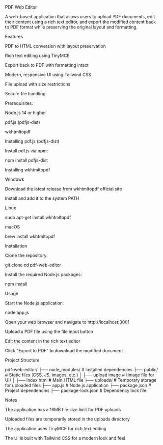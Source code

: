 PDF Web Editor

A web-based application that allows users to upload PDF documents, edit their content using a rich text editor, and export the modified content back to PDF format while preserving the original layout and formatting.

Features

PDF to HTML conversion with layout preservation

Rich text editing using TinyMCE

Export back to PDF with formatting intact

Modern, responsive UI using Tailwind CSS

File upload with size restrictions

Secure file handling

Prerequisites:

Node.js 14 or higher

pdf.js (pdfjs-dist)

wkhtmltopdf

Installing pdf.js (pdfjs-dist)

Install pdf.js via npm:

npm install pdfjs-dist

Installing wkhtmltopdf

Windows

Download the latest release from wkhtmltopdf official site

Install and add it to the system PATH

Linux

sudo apt-get install wkhtmltopdf

macOS

brew install wkhtmltopdf

Installation

Clone the repository:

git clone <repository-url>
cd pdf-web-editor

Install the required Node.js packages:

npm install

Usage

Start the Node.js application:

node app.js

Open your web browser and navigate to http://localhost:3001

Upload a PDF file using the file input button

Edit the content in the rich text editor

Click "Export to PDF" to download the modified document

Project Structure

pdf-web-editor/
├── node_modules/       # Installed dependencies
├── public/            # Static files (CSS, JS, images, etc.)
│   ├── upload image   # (Image file for UI)
│   ├── index.html     # Main HTML file
├── uploads/           # Temporary storage for uploaded files
├── app.js             # Node.js application
├── package.json       # Project dependencies
├── package-lock.json  # Dependency lock file

Notes

The application has a 16MB file size limit for PDF uploads

Uploaded files are temporarily stored in the uploads directory

The application uses TinyMCE for rich text editing

The UI is built with Tailwind CSS for a modern look and feel

